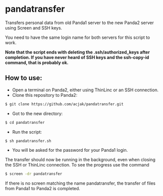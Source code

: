 # pandatransfer
Transfers personal data from old Panda1 server to the new Panda2 server using Screen and SSH keys. 

You need to have the same login name for both servers for this script to work.

**Note that the script ends with deleting the .ssh/authorized\_keys after completion. If you have never heard of SSH keys and the ssh-copy-id command, that is probably ok.**

## How to use:
* Open a terminal on Panda2, either using ThinLinc or an SSH connection.
* Clone this repository to Panda2:
```bash
$ git clone https://github.com/acjak/pandatransfer.git
```
* Got to the new directory:
```bash
$ cd pandatransfer
```
* Run the script:
```bash
$ sh pandatransfer.sh
```
* You will be asked for the password for your Panda1 login.

The transfer should now be running in the background, even when closing the SSH or ThinLinc connection. To see the progress  use the command
```bash
$ screen -dr pandatransfer
```
If there is no screen matching the name pandatransfer, the transfer of files from Panda1 to Panda2 is completed.
